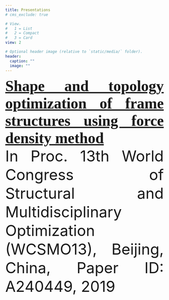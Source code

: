 ```yaml
---
title: Presentations
# cms_exclude: true

# View.
#   1 = List
#   2 = Compact
#   3 = Card
view: 2

# Optional header image (relative to `static/media/` folder).
header:
  caption: ""
  image: ""
---
```


<DIV align="justify">
<font size = "12" face = "Times New Roman">
<b><a href="WCSMO13-0521.pdf" target="_blank" class="underline-on-hover">Shape and topology optimization of frame structures using force density method</a></b>
</font>
<br> 
<font size = "8">
In Proc. 13th World Congress of Structural and Multidisciplinary Optimization (WCSMO13), Beijing, China, Paper ID: A240449, 2019
</font>
<br>
<br>



</DIV>